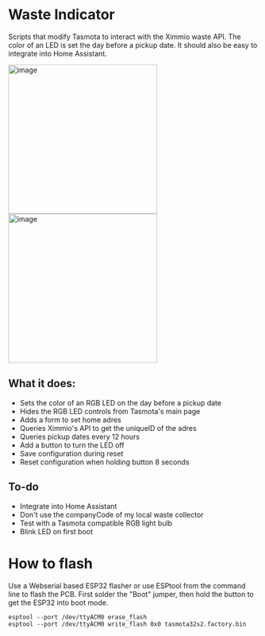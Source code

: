 # Waste Indicator
Scripts that modify Tasmota to interact with the Ximmio waste API. The color of an LED is set the day before a pickup date. It should also be easy to integrate into Home Assistant. 

<img src="https://github.com/FunDeckHermit/WasteIndicator/assets/5075692/daa3b6ec-65e7-4bce-ad62-c1d5df871f93" alt="image" width="300" height="auto">
<img src="https://github.com/FunDeckHermit/WasteIndicator/assets/5075692/0be5ab7f-91a1-466a-9271-e1e5757cb129" alt="image" width="300" height="auto">

## What it does:
* Sets the color of an RGB LED on the day before a pickup date
* Hides the RGB LED controls from Tasmota's main page
* Adds a form to set home adres
* Queries Ximmio's API to get the uniqueID of the adres
* Queries pickup dates every 12 hours
* Add a button to turn the LED off
* Save configuration during reset
* Reset configuration when holding button 8 seconds

## To-do
* Integrate into Home Assistant
* Don't use the companyCode of my local waste collector
* Test with a Tasmota compatible RGB light bulb
* Blink LED on first boot

# How to flash
Use a Webserial based ESP32 flasher or use ESPtool from the command line to flash the PCB.
First solder the "Boot" jumper, then hold the button to get the ESP32 into boot mode.

`esptool --port /dev/ttyACM0 erase_flash`   
`esptool --port /dev/ttyACM0 write_flash 0x0 tasmota32s2.factory.bin`

